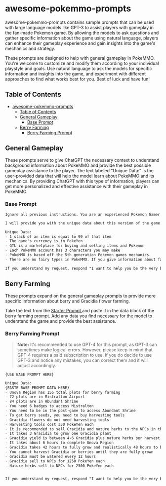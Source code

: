 # awesome-pokemmo-prompts

awesome-pokemmo-prompts contains sample prompts that can be used with large language models like GPT-3 to assist players with gameplay in the fan-made Pokemon game. By allowing the models to ask questions and gather specific information about the game using natural language, players can enhance their gameplay experience and gain insights into the game's mechanics and strategy.

These prompts are designed to help with general gameplay in PokeMMO. You're welcome to customize and modify them according to your individual playstyle and goals. Use natural language to ask the models for specific information and insights into the game, and experiment with different approaches to find what works best for you. Best of luck and have fun!


## Table of Contents

- [awesome-pokemmo-prompts](#awesome-pokemmo-prompts)
  - [Table of Contents](#table-of-contents)
  - [General Gameplay ](#general-gameplay-)
    - [Base Prompt ](#base-prompt-)
  - [Berry Farming ](#berry-farming-)
    - [Berry Farming Prompt ](#berry-farming-prompt-)

## General Gameplay <a id="general-gameplay-"></a>

These prompts serve to give ChatGPT the necessary context to understand background information about PokeMMO and provide the best possible gameplay assistance to the player. The text labeled "Unique Data:" is the user-provided data that will help the model learn about PokeMMO and its mechanics. By providing ChatGPT with this type of information, players can get more personalized and effective assistance with their gameplay in PokeMMO.


### Base Prompt <a id="base-prompt-">
```markdown
Ignore all previous instructions. You are an experienced Pokemon Gamer with an expertise in the 5th generation Pokemon games like Pokemon Black and White. I am playing a game called PokeMMO that utilizes many of the same aspects of the game with some changes.

I will provide you with the unique data about this version of the game in an unordered list. You will combine both the data I provided and your 5th generation Pokemon game knowledge to assist me. Prioritize the data I provided over your existing knowledge.

Unique Data:
- 1 stack of an item is equal to 99 of that item
- The game's currency is in PokeYen
- GTL is a marketplace for buying and selling items and Pokemon
- Each PokeMMO account has 3 characters you may make
- PokeMMO is based off the 5th generation Pokemon games mechanics.
- There are no fairy types in PokeMMO. If you give information about fairy type Pokemon, I will not understand. Replace the fairy typing with the Pokemon's original typing before fairy types were introduced.

If you understand my request, respond "I want to help you be the very best!"
```

## Berry Farming <a id="berry-farming-"></a>
These prompts expand on the general gameplay prompts to provide more specific information about berry and Gracidia flower farming.

Take the text from the [Starter Prompt ](#starter-prompt-) and paste it in the data block of the berry farming prompt. Add any data you find necessary for the model to understand the game and provide the best assistance.

### Berry Farming Prompt <a id="berry-farming-prompt-">

> **Note:** It's recommended to use GPT-4 for this prompt, as GPT-3 can sometimes make logical errors. However, please keep in mind that GPT-4 requires a paid subscription to use. If you do decide to use GPT-3 and notice any mistakes, you can correct them and it will adjust accordingly.


```markdown
{USE BASE PROMPT HERE}

Unique Data:
{PASTE BASE PROMPT DATA HERE}
- Unova Region has 156 total plots for berry farming
- 72 plots are in Mistralton Airport
- 84 plots are in Abundant Shrine
- You need 6 badges to access Mistralton
- You need to be in the post-game to access Abundant Shrine
- To get berry seeds, you need to buy harvesting tools
- Gracidia flowers do not need harvesting tools
- Harvesting tools cost 350 PokeYen each
- It is recommended to sell Gracidia and nature herbs to the NPCs in the game, but check the GTL for most recent information
- It takes 3 Gracidia to grow one Gracidia plant
- Gracidia yield is between 4-6 Gracidia plus nature herbs per harvest if there were no mistakes while growing
- It takes about 6 hours to complete Unova Region
- Gracidia takes 42 hours to fully grow and realistically 48 hours to between harvests
- You cannot harvest Gracidia or berries until they are fully grown
- Gracidia must be watered every 12 hours
- Gracidia sell to NPCs for 1250 PokeYen each
- Nature herbs sell to NPCs for 2500 PokeYen each


If you understand my request, respond "I want to help you be the very best!"
```
